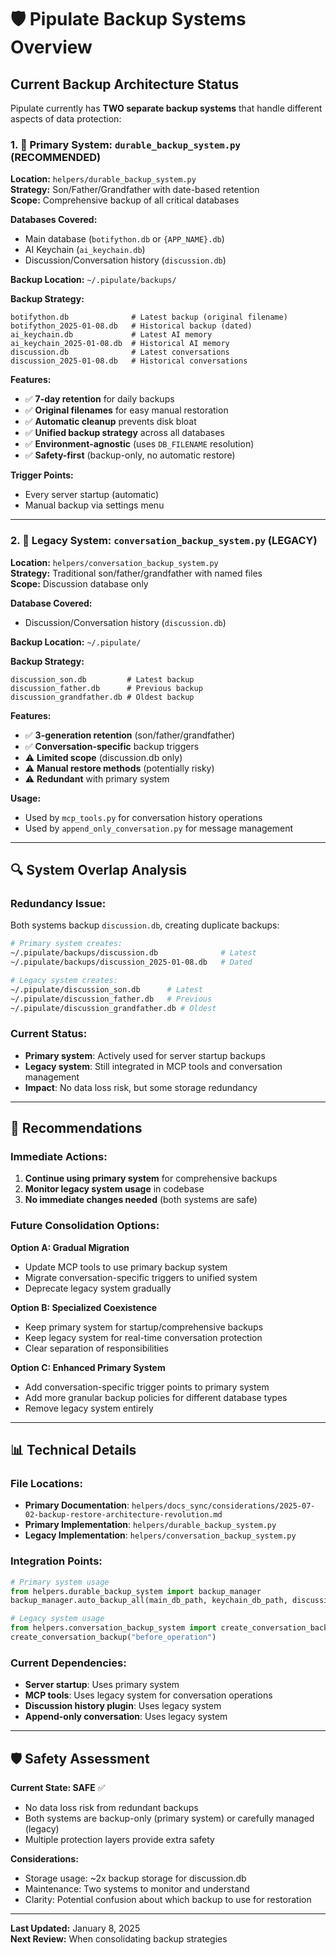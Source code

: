 # 🛡️ Pipulate Backup Systems Overview

## Current Backup Architecture Status

Pipulate currently has **TWO separate backup systems** that handle different aspects of data protection:

### 1. 🎯 **Primary System: `durable_backup_system.py`** (RECOMMENDED)

**Location:** `helpers/durable_backup_system.py`  
**Strategy:** Son/Father/Grandfather with date-based retention  
**Scope:** Comprehensive backup of all critical databases

**Databases Covered:**
- Main database (`botifython.db` or `{APP_NAME}.db`)
- AI Keychain (`ai_keychain.db`) 
- Discussion/Conversation history (`discussion.db`)

**Backup Location:** `~/.pipulate/backups/`

**Backup Strategy:**
```
botifython.db              # Latest backup (original filename)
botifython_2025-01-08.db   # Historical backup (dated)
ai_keychain.db             # Latest AI memory
ai_keychain_2025-01-08.db  # Historical AI memory  
discussion.db              # Latest conversations  
discussion_2025-01-08.db   # Historical conversations
```

**Features:**
- ✅ **7-day retention** for daily backups
- ✅ **Original filenames** for easy manual restoration
- ✅ **Automatic cleanup** prevents disk bloat
- ✅ **Unified backup strategy** across all databases
- ✅ **Environment-agnostic** (uses `DB_FILENAME` resolution)
- ✅ **Safety-first** (backup-only, no automatic restore)

**Trigger Points:**
- Every server startup (automatic)
- Manual backup via settings menu

---

### 2. 🔄 **Legacy System: `conversation_backup_system.py`** (LEGACY)

**Location:** `helpers/conversation_backup_system.py`  
**Strategy:** Traditional son/father/grandfather with named files  
**Scope:** Discussion database only

**Database Covered:**
- Discussion/Conversation history (`discussion.db`)

**Backup Location:** `~/.pipulate/`

**Backup Strategy:**
```
discussion_son.db         # Latest backup
discussion_father.db      # Previous backup  
discussion_grandfather.db # Oldest backup
```

**Features:**
- ✅ **3-generation retention** (son/father/grandfather)
- ✅ **Conversation-specific** backup triggers
- ⚠️ **Limited scope** (discussion.db only)
- ⚠️ **Manual restore methods** (potentially risky)
- ⚠️ **Redundant** with primary system

**Usage:**
- Used by `mcp_tools.py` for conversation history operations
- Used by `append_only_conversation.py` for message management

---

## 🔍 **System Overlap Analysis**

### **Redundancy Issue:**
Both systems backup `discussion.db`, creating duplicate backups:

```bash
# Primary system creates:
~/.pipulate/backups/discussion.db              # Latest
~/.pipulate/backups/discussion_2025-01-08.db   # Dated

# Legacy system creates:
~/.pipulate/discussion_son.db      # Latest
~/.pipulate/discussion_father.db   # Previous
~/.pipulate/discussion_grandfather.db # Oldest
```

### **Current Status:**
- **Primary system**: Actively used for server startup backups
- **Legacy system**: Still integrated in MCP tools and conversation management
- **Impact**: No data loss risk, but some storage redundancy

---

## 🎯 **Recommendations**

### **Immediate Actions:**
1. **Continue using primary system** for comprehensive backups
2. **Monitor legacy system usage** in codebase
3. **No immediate changes needed** (both systems are safe)

### **Future Consolidation Options:**

**Option A: Gradual Migration**
- Update MCP tools to use primary backup system
- Migrate conversation-specific triggers to unified system
- Deprecate legacy system gradually

**Option B: Specialized Coexistence**
- Keep primary system for startup/comprehensive backups
- Keep legacy system for real-time conversation protection
- Clear separation of responsibilities

**Option C: Enhanced Primary System**
- Add conversation-specific trigger points to primary system
- Add more granular backup policies for different database types
- Remove legacy system entirely

---

## 📊 **Technical Details**

### **File Locations:**
- **Primary Documentation**: `helpers/docs_sync/considerations/2025-07-02-backup-restore-architecture-revolution.md`
- **Primary Implementation**: `helpers/durable_backup_system.py`
- **Legacy Implementation**: `helpers/conversation_backup_system.py`

### **Integration Points:**
```python
# Primary system usage
from helpers.durable_backup_system import backup_manager
backup_manager.auto_backup_all(main_db_path, keychain_db_path, discussion_db_path)

# Legacy system usage  
from helpers.conversation_backup_system import create_conversation_backup
create_conversation_backup("before_operation")
```

### **Current Dependencies:**
- **Server startup**: Uses primary system
- **MCP tools**: Uses legacy system for conversation operations
- **Discussion history plugin**: Uses legacy system
- **Append-only conversation**: Uses legacy system

---

## 🛡️ **Safety Assessment**

**Current State: SAFE** ✅
- No data loss risk from redundant backups
- Both systems are backup-only (primary system) or carefully managed (legacy)
- Multiple protection layers provide extra safety

**Considerations:**
- Storage usage: ~2x backup storage for discussion.db
- Maintenance: Two systems to monitor and understand
- Clarity: Potential confusion about which backup to use for restoration

---

**Last Updated:** January 8, 2025  
**Next Review:** When consolidating backup strategies 